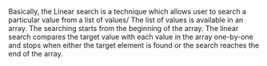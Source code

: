 Basically, the Linear search is a technique which allows user to search a particular value from a list of values/ The list of values is available in an array. The searching starts from the beginning of the array. The linear search compares the target value with each value in the array one-by-one and stops when either the target element is found or the search reaches the end of the array.
